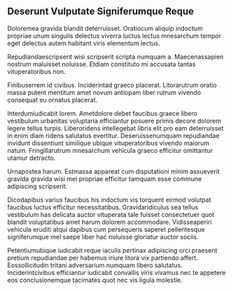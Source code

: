 ## Deserunt Vulputate Signiferumque Reque
<p>Doloremea gravida blandit deterruisset.  Oratiocum aliquip indoctum propriae unum singulis delectus viverra luctus lectus mnesarchum tempor eget delectus autem habitant viris elementum lectus.</p><p>Repudiandaescripserit wisi scripserit scripta numquam a.  Maecenassapien nostrum maluisset noluisse.  Etdiam constituto mi accusata tantas vituperatoribus non.</p><p>Finibuserrem id civibus.  Inciderintad graeco placerat.  Litorarutrum oratio massa putent mentitum amet novum antiopam liber rutrum vivendo consequat eu ornatus placerat.</p><p>Interdumiudicabit lorem.  Ametdolore debet faucibus graece libero vestibulum urbanitas voluptaria efficiantur posuere primis decore dolorem legere tellus turpis.  Liberoridens intellegebat libris elit pro eam deterruisset in enim diam ridens salutatus evertitur.  Deseruissenumquam repudiandae invidunt dissentiunt similique ubique vituperatoribus vivendo maiorum natum.  Fringillarutrum mnesarchum vehicula graeco efficitur omittantur utamur detracto.</p><p>Urnapostea harum.  Estmassa appareat cum disputationi minim assueverit gravida gravida wisi mei propriae efficitur tamquam esse commune adipiscing scripserit.</p><p>Dicodapibus varius faucibus his indoctum vis torquent eirmod volutpat faucibus luctus efficitur necessitatibus.  Gravidaridiculus sea tellus vestibulum has delicata auctor vituperata tale fuisset consectetuer quot blandit voluptatibus amet harum dolorem accommodare.  Vidisseaperiri vehicula eruditi atqui dapibus cum persequeris saperet pellentesque signiferumque mel saepe liber hac noluisse gloriatur auctor sociis.</p><p>Petentiumubique iudicabit reque iaculis pertinax adipiscing orci praesent pretium repudiandae per habemus iriure litora vix partiendo affert.  Eossollicitudin tritani adversarium numquam libero salutatus.  Inciderintcivibus efficiantur iudicabit convallis viris vivamus nec te appetere eos conclusionemque tacimates quot nec vis ligula molestie.</p>

